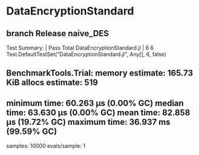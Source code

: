 # DataEncryptionStandard

## branch Release naive_DES
Test Summary:             | Pass  Total
DataEncryptionStandard.jl |    6      6
Test.DefaultTestSet("DataEncryptionStandard.jl", Any[], 6, false)

BenchmarkTools.Trial: 
  memory estimate:  165.73 KiB
  allocs estimate:  519
  --------------
  minimum time:     60.263 μs (0.00% GC)
  median time:      63.630 μs (0.00% GC)
  mean time:        82.858 μs (19.72% GC)
  maximum time:     36.937 ms (99.59% GC)
  --------------
  samples:          10000
  evals/sample:     1